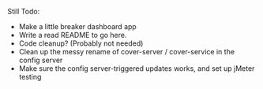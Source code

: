 Still Todo:

 - Make a little breaker dashboard app
 - Write a read README to go here.
 - Code cleanup? (Probably not needed)
 - Clean up the messy rename of cover-server / cover-service in the config server
 - Make sure the config server-triggered updates works, and set up jMeter testing
